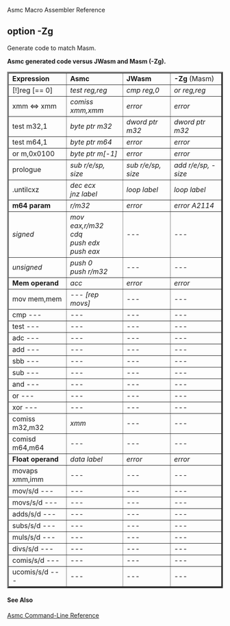 Asmc Macro Assembler Reference

## option -Zg

Generate code to match Masm.

**Asmc generated code versus JWasm and Masm (-Zg).**

<table border="3">
<tr><td><b>Expression</b></td><td><b>Asmc</b></td><td><b>JWasm</b></td><td><b>-Zg</b> (Masm)</td></tr>
<tr><td>[!]reg [== 0]</td><td><i>test reg,reg</i></td><td><i>cmp reg,0</i></td><td><i>or reg,reg</i></td></tr>
<tr><td>xmm &lt;=&gt; xmm</td><td><i>comiss xmm,xmm</i></td><td><i>error</i></td><td><i>error</i></td></tr>
<tr><td>test m32,1</td><td><i>byte ptr m32</i></td><td><i>dword ptr m32</i></td><td><i>dword ptr m32</i></td></tr>
<tr><td>test m64,1</td><td><i>byte ptr m64</i></td><td><i>error</i></td><td><i>error</i></td></tr>
<tr><td>or m,0x0100</td><td><i>byte ptr m[-1]</i></td><td><i>error</i></td><td><i>error</i></td></tr>
<tr><td>prologue</td><td><i>sub r/e/sp, size</i></td><td><i>sub r/e/sp, size</i></td><td><i>add r/e/sp, -size</i></td></tr>
<tr><td>.untilcxz</td><td><i>dec ecx<br>jnz label</i></td><td><i>loop label</i></td><td><i>loop label</i></td></tr>
<tr><td><b>m64 param</b></td><td><i>r/m32</i></td><td><i>error</i></td><td><i>error A2114</i></td></tr>
<tr><td><i>signed</i></td><td><i>mov eax,r/m32<br>cdq<br>push edx<br>push eax</i></td><td>---</td><td>---</td></tr>
<tr><td><i>unsigned</i></td><td><i>push 0<br>push r/m32</i></td><td>---</td><td>---</td></tr>
<tr><td><b>Mem operand</b></td><td><i>acc</i></td><td><i>error</i></td><td><i>error</i></td></tr>
<tr><td>mov mem,mem</td><td>--- <i>[rep movs]</i></td><td>---</td><td>---</td></tr>
<tr><td>cmp ---</td><td>---</td><td>---</td><td>---</td></tr>
<tr><td>test ---</td><td>---</td><td>---</td><td>---</td></tr>
<tr><td>adc ---</td><td>---</td><td>---</td><td>---</td></tr>
<tr><td>add ---</td><td>---</td><td>---</td><td>---</td></tr>
<tr><td>sbb ---</td><td>---</td><td>---</td><td>---</td></tr>
<tr><td>sub ---</td><td>---</td><td>---</td><td>---</td></tr>
<tr><td>and ---</td><td>---</td><td>---</td><td>---</td></tr>
<tr><td>or ---</td><td>---</td><td>---</td><td>---</td></tr>
<tr><td>xor ---</td><td>---</td><td>---</td><td>---</td></tr>
<tr><td>comiss m32,m32</td><td><i>xmm</i></td><td>---</td><td>---</td></tr>
<tr><td>comisd m64,m64</td><td>---</td><td>---</td><td>---</td></tr>
<tr><td><b>Float operand</b></td><td><i>data label</i></td><td><i>error</i></td><td><i>error</i></td></tr>
<tr><td>movaps xmm,imm</td><td>---</td><td>---</td><td>---</td></tr>
<tr><td>mov/s/d ---</td><td>---</td><td>---</td><td>---</td></tr>
<tr><td>movs/s/d ---</td><td>---</td><td>---</td><td>---</td></tr>
<tr><td>adds/s/d ---</td><td>---</td><td>---</td><td>---</td></tr>
<tr><td>subs/s/d ---</td><td>---</td><td>---</td><td>---</td></tr>
<tr><td>muls/s/d ---</td><td>---</td><td>---</td><td>---</td></tr>
<tr><td>divs/s/d ---</td><td>---</td><td>---</td><td>---</td></tr>
<tr><td>comis/s/d ---</td><td>---</td><td>---</td><td>---</td></tr>
<tr><td>ucomis/s/d ---</td><td>---</td><td>---</td><td>---</td></tr>
</table>

#### See Also

[Asmc Command-Line Reference](readme.md)
